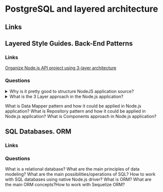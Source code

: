# PostgreSQL and layered architecture

## Links

## Layered Style Guides. Back-End Patterns

### Links
[Organize Node.js API project using 3-layer architecture](https://bytearcher.com/articles/node-project-structure/#:~:text=The%20project%20is%20structured%20into,below%20it%2C%20never%20above%20it.)

### Questions

<details>
  <summary>Why is it pretty good to structure NodeJS application source?</summary>
  
  All of the programmers want to support and increase functionality as easy as possible. One of the main parts of using clean code is using a code structure. So, it is possible to use a lot of ways of code organization. For example, it is possible to organize code by functionality. In this way, to put controller to controllers, server to servers, etc. One more example is an organization by modules. In this way, all functionality depended on users to put the user directory. In my personal opinion, the last one allows splitting functionality to microservices as easy as possible and allows to support more clear file structure.

</details>

<details>
  <summary>What is the 3 Layer approach in the Node.js application?</summary>
  
  It is a base situation when a code structure of a NodeJS application splits into three layers: API, Service and Integration. In this case, each of the layers has a specific responsibility and depends on one below layer.
  API layer:
  The responsibility of the API layer is receiving HTTP requests and parsing payload. Besides, the layer responsible for creating a response. So, this layer gets data and prepares and moves it to the service layer. When it comes back to a result, the layer transforms it, adding HTTP artefacts to a response, for example, express library work on the API layer.
  Service layer:
  The service layer is responsible for performing business logic. So, on the layer, it is needed to implement business requirements and rules. If the layer needs data outside the system, it uses an integration layer. 
  Integration layer:
  The integration layer is responsible for performing I/O outside the application. For example, requests to 3rd party web APIs and talks to databases and file systems.
  In my opinion, using these layers allows using independent unit tests, having a more clean codebase, and doing change into one of the layers without changing others.

</details>

What is Data Mapper pattern and how it could be applied in Node.js application?
What is Repository pattern and how it could be applied in Node.js application?
What is Components approach in Node.js application?

## SQL Databases. ORM

### Links

### Questions

What is a relational database?
What are the main principles of data modeling?
What are the main possibilities/operations of SQL?
How to work with SQL databases using native Node.js driver?
What is ORM? What are the main ORM concepts?How to work with Sequelize ORM?
